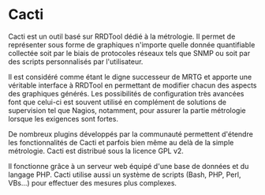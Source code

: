 # Cacti

Cacti est un outil basé sur RRDTool dédié à la métrologie. Il permet de représenter sous forme de graphiques n'importe quelle donnée quantifiable collectée soit par le biais de protocoles réseaux tels que SNMP ou soit par des scripts personnalisés par l'utilisateur.

Il est considéré comme étant le digne successeur de MRTG et apporte une véritable interface à RRDTool en permettant de modifier chacun des aspects des graphiques générés. Les possibilités de configuration très avancées font que celui-ci est souvent utilisé en complément de solutions de supervision tel que Nagios, notamment, pour assurer la partie métrologie lorsque les exigences sont fortes.

De nombreux plugins développés par la communauté permettent d'étendre les fonctionnalités de Cacti et parfois bien même au delà de la simple métrologie. Cacti est distribué sous la licence GPL v2.

Il fonctionne grâce à un serveur web équipé d'une base de données et du langage PHP. Cacti utilise aussi un système de scripts (Bash, PHP, Perl, VBs...) pour effectuer des mesures plus complexes.

